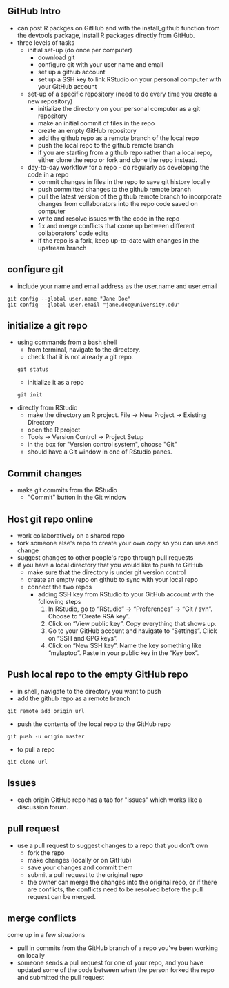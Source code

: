 ## GitHub Intro
* can post R packges on GitHub and with the install_github function from the devtools 
package, install R packages directly from GitHub. 
* three levels of tasks
  * initial set-up (do once per computer)
    * download git
    * configure git with your user name and email
    * set up a github account
    * set up a SSH key to link RStudio on your personal computer with your GitHub account
  * set-up of a specific repository (need to do every time you create a new repository)
    * initialize the directory on your personal computer as a git repository 
    * make an initial commit of files in the repo
    * create an empty GitHub repository
    * add the github repo as a remote branch of the local repo
    * push the local repo to the github remote branch
    * if you are starting from a github repo rather than a local repo, either clone
    the repo or fork and clone the repo instead. 
  * day-to-day workflow for a repo - do regularly as developing the code in a repo
    * commit changes in files in the repo to save git history locally
    * push committed changes to the github remote branch
    * pull the latest version of the github remote branch to incorporate changes from
    collaborators into the repo code saved on computer
    * write and resolve issues with the code in the repo
    * fix and merge conflicts that come up between different collaborators' code edits
    * if the repo is a fork, keep up-to-date with changes in the upstream branch


## configure git
* include your name and email address as the user.name and user.email    
```
git config --global user.name "Jane Doe"
git config --global user.email "jane.doe@university.edu"
```
## initialize a git repo
* using commands from a bash shell 
  * from terminal, navigate to the directory. 
  * check that it is not already a git repo. 
  ```
  git status
  ```
  * initialize it as a repo
  ```
  git init
  ```
* directly from RStudio 
  * make the directory an R project. File -> New Project -> Existing Directory 
  * open the R project
  * Tools -> Version Control -> Project Setup
  * in the box for "Version control system", choose "Git"
  * should have a Git window in one of RStudio panes.
## Commit changes
* make git commits from the RStudio
  * "Commit" button in the Git window 
  
## Host git repo online
* work collaboratively on a shared repo
* fork someone else's repo to create your own copy so you can use and change
* suggest changes to other people's repo through pull requests 
* if you have a local directory that you would like to push to GitHub
  * make sure that the directory is under git version control 
  * create an empty repo on github to sync with your local repo   
  * connect the two repos
    * adding SSH key from RStudio to your GitHub account with the following steps
      1. In RStudio, go to “RStudio” -> “Preferences” -> “Git / svn”. Choose to “Create RSA key”.
      1. Click on “View public key”. Copy everything that shows up.
      1. Go to your GitHub account and navigate to “Settings”. Click on “SSH and GPG keys”.
      1. Click on “New SSH key”. Name the key something like “mylaptop”. Paste in your public key in the “Key box”.
  
## Push local repo to the empty GitHub repo
* in shell, navigate to the directory you want to push
* add the github repo as a remote branch 
```
git remote add origin url
```
* push the contents of the local repo to the GitHub repo
```
git push -u origin master
```
* to pull a repo 
```
git clone url
```
## Issues
* each origin GitHub repo has a tab for "issues" which works like a discussion forum. 
## pull request
* use a pull request to suggest changes to a repo that you don't own 
  * fork the repo
  * make changes (locally or on GitHub)
  * save your changes and commit them
  * submit a pull request to the original repo
  * the owner can merge the changes into the original repo, or if there are conflicts, 
  the conflicts need to be resolved before the pull request can be merged. 
## merge conflicts
come up in a few situations   
* pull in commits from the GitHub branch of a repo you've been working on locally
* someone sends a pull request for one of your repo, and you have updated some of the code
between when the person forked the repo and submitted the pull request

